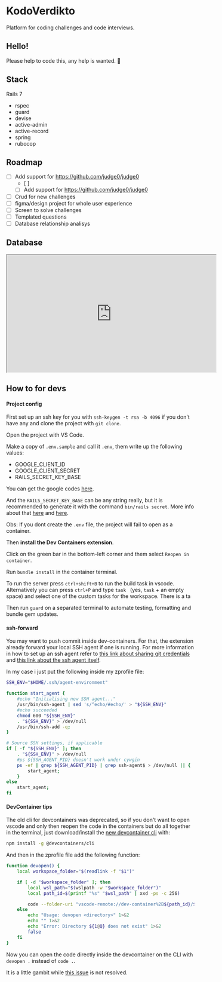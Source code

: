 # KodoVerdikto
Platform for coding challenges and code interviews.

## Hello!
Please help to code this, any help is wanted. 🙂

## Stack
Rails 7
- rspec
- guard
- devise
- active-admin
- active-record
- spring
- rubocop

## Roadmap
- [ ] Add support for https://github.com/judge0/judge0
    - [ ] 
    - [ ] Add support for https://github.com/judge0/judge0
- [ ] Crud for new challenges
- [ ] figma/design project for whole user experience
- [ ] Screen to solve challenges
- [ ] Templated questions
- [ ] Database relationship analisys

## Database

<iframe width="560" height="315" src='https://dbdiagram.io/embed/645ba202dca9fb07c4d7f4f4'> </iframe>

## How to for devs

#### Project config

First set up an ssh key for you with `ssh-keygen -t rsa -b 4096` if you don't have any and clone the project with `git clone`.

Open the project with VS Code.

Make a copy of `.env.sample` and call it `.env`, them write up the following values:
- GOOGLE_CLIENT_ID
- GOOGLE_CLIENT_SECRET
- RAILS_SECRET_KEY_BASE

You can get the google codes [here](https://www.google.com/u/0/recaptcha/admin/create).

And the `RAILS_SECRET_KEY_BASE` can be any string really, but it is recommended to generate it with the command `bin/rails secret`. More info about that [here](https://api.rubyonrails.org/classes/Rails/Application.html) and [here](https://edgeguides.rubyonrails.org/security.html). 

Obs: If you dont create the `.env` file, the project will fail to open as a container.

Then **install the Dev Containers extension**.

Click on the green bar in the bottom-left corner and them select `Reopen in container`.

Run `bundle install` in the container terminal.

To run the server press `ctrl+shift+B` to run the build task in vscode. Alternatively you can press `ctrl+P` and type `task ` (yes, `task` + an empty space) and select one of the custom tasks for the workspace. There is a ta

Then run `guard` on a separated terminal to automate testing, formatting and bundle gem updates.

#### ssh-forward

You may want to push commit inside dev-containers. For that, the extension already forward your local SSH agent if one is running. For more information in how to set up an ssh agent refer to [this link about sharing git credentials](https://code.visualstudio.com/remote/advancedcontainers/sharing-git-credentials) and [this link about the ssh agent itself](https://www.ssh.com/academy/ssh/agent).

In my case i just put the following inside my zprofile file:

```bash
SSH_ENV="$HOME/.ssh/agent-environment"

function start_agent {
    #echo "Initialising new SSH agent..."
    /usr/bin/ssh-agent | sed 's/^echo/#echo/' > "${SSH_ENV}"
    #echo succeeded
    chmod 600 "${SSH_ENV}"
    . "${SSH_ENV}" > /dev/null
    /usr/bin/ssh-add -q;
}

# Source SSH settings, if applicable
if [ -f "${SSH_ENV}" ]; then
    . "${SSH_ENV}" > /dev/null
    #ps ${SSH_AGENT_PID} doesn't work under cywgin
    ps -ef | grep ${SSH_AGENT_PID} | grep ssh-agent$ > /dev/null || {
        start_agent;
    }
else
    start_agent;
fi
```

#### DevContainer tips

The old cli for devcontainers was deprecated, so if you don't want to open vscode and only then reopen the code in the containers but do all together in the terminal, just download/install the [new devcontainer cli](https://github.com/devcontainers/cli) with:

```bash
npm install -g @devcontainers/cli
```

And then in the zprofile file add the following function:
```bash
function devopen() {
    local workspace_folder="$(readlink -f "$1")"

    if [ -d "$workspace_folder" ]; then
        local wsl_path="$(wslpath -w "$workspace_folder")"
        local path_id=$(printf "%s" "$wsl_path" | xxd -ps -c 256)

        code --folder-uri "vscode-remote://dev-container%2B${path_id}/$(basename "$workspace_folder")"
    else
        echo "Usage: devopen <directory>" 1>&2
        echo "" 1>&2
        echo "Error: Directory ${1@Q} does not exist" 1>&2
        false
    fi
}
```

Now you can open the code directly inside the devcontainer on the CLI with `devopen .` instead of `code .`.

It is a little gambit while [this issue](https://github.com/microsoft/vscode-remote-release/issues/2133) is not resolved.
